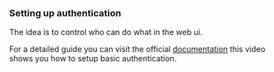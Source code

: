 ### Setting up authentication

The idea is to control who can do what in the web ui.

For a detailed guide you can visit the official [documentation](http://docs.buildbot.net/current/manual/configuration/www.html#web-authentication) this video shows you how to setup basic authentication.
